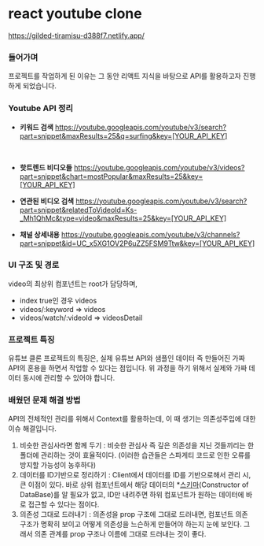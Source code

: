 # react youtube clone

https://gilded-tiramisu-d388f7.netlify.app/

### 들어가며

프로젝트를 작업하게 된 이유는 그 동안 리액트 지식을 바탕으로 API를 활용하고자 진행하게 되었습니다.

### Youtube API 정리

- **키워드 검색**
  https://youtube.googleapis.com/youtube/v3/search?part=snippet&maxResults=25&q=surfing&key=[YOUR_API_KEY]

  <br>

- **핫트렌드 비디오들**
  https://youtube.googleapis.com/youtube/v3/videos?part=snippet&chart=mostPopular&maxResults=25&key=[YOUR_API_KEY]
  <br>

- **연관된 비디오 검색**
  https://youtube.googleapis.com/youtube/v3/search?part=snippet&relatedToVideoId=Ks-_Mh1QhMc&type=video&maxResults=25&key=[YOUR_API_KEY]
  <br>

- **채널 상세내용**
  https://youtube.googleapis.com/youtube/v3/channels?part=snippet&id=UC_x5XG1OV2P6uZZ5FSM9Ttw&key=[YOUR_API_KEY]
  <br>

### UI 구조 및 경로

video의 최상위 컴포넌트는 root가 담당하며,

- index true인 경우 videos
- videos/:keyword ⇒ videos
- videos/watch/:videoId ⇒ videosDetail

### 프로젝트 특징

유튜브 클론 프로젝트의 특징은, 실제 유튜브 API와 샘플인 데이터 즉 만들어진 가짜 API의 혼용을 하면서 작업할 수 있다는 점입니다.
위 과정을 하기 위해서 실제와 가짜 데이터 동시에 관리할 수 있어야 합니다.

### 배웠던 문제 해결 방법

API의 전체적인 관리를 위해서 Context를 활용하는데, 이 때 생기는 의존성주입에 대한 이슈 해결입니다.

1. 비슷한 관심사라면 함께 두기
   : 비슷한 관심사 즉 깊은 의존성을 지닌 것들끼리는 한 폴더에 관리하는 것이 효율적이다. (이러한 습관들은 스파게티 코드로 인한 오류를 방지할 가능성이 농후하다)
2. 데이터를 ID기반으로 정리하기
   : Client에서 데이터를 ID를 기반으로해서 관리 시, 큰 이점이 있다. 바로 상위 컴포넌트에서 해당 데이터의 \*[스키마](https://itwiki.kr/w/%EC%8A%A4%ED%82%A4%EB%A7%88)(Constructor of DataBase)를 알 필요가 없고, ID만 내려주면 하위 컴포넌트가 원하는 데이터에 바로 접근할 수 있다는 점이다.
3. 의존성 그대로 드러내기
   : 의존성을 prop 구조에 그대로 드러내면, 컴포넌트 의존 구조가 명확히 보이고 어떻게 의존성을 느슨하게 만들어야 하는지 눈에 보인다. 그래서 의존 관계를 prop 구조나 이름에 그대로 드러내는 것이 좋다.
